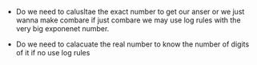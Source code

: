 * Do we need to calusltae the exact number to get our anser or we just wanna make combare if just combare we may use 
log rules with the very big exponenet number.

* Do we need to calacuate the real number to know the number of digits of it if no use log rules
